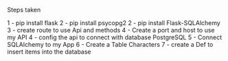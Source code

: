 Steps taken

1 - pip install flask
2 - pip install psycopg2
2 - pip install Flask-SQLAlchemy
3 - create route to use Api and methods
4 - Create a port and host to use my API
4 - config the api to connect with database PostgreSQL
5 - Connect SQLAlchemy to my App
6 - Create a Table Characters
7 - create a Def to insert items into the database
